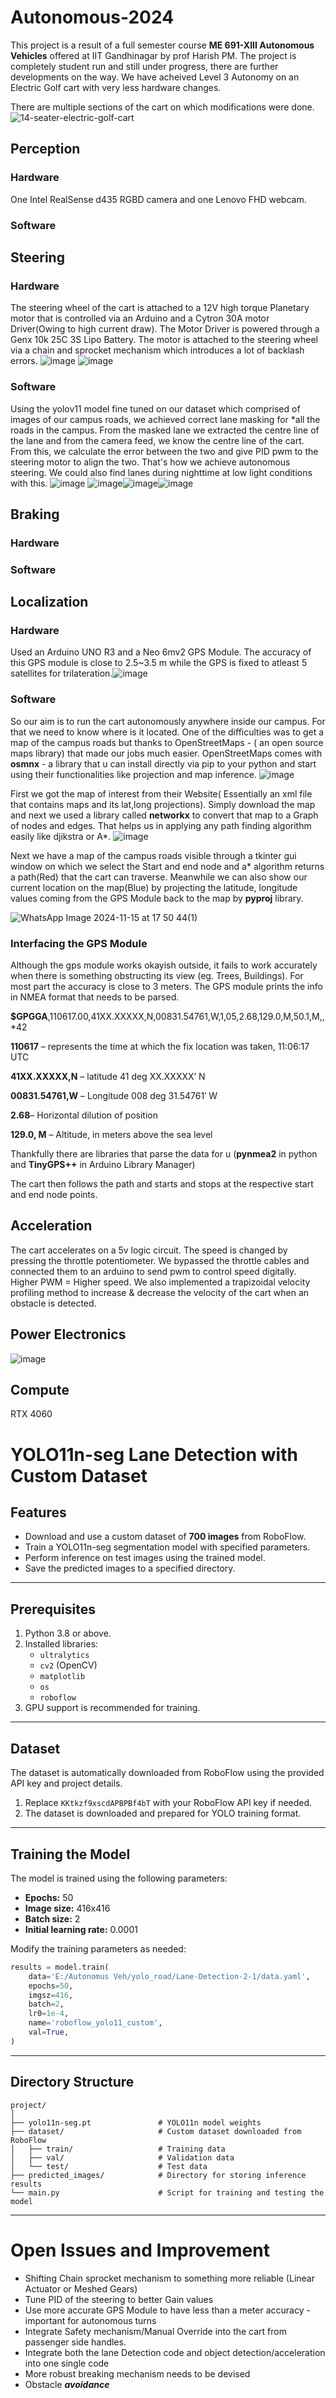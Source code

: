 
# Autonomous-2024
This project is a result of a full semester course **ME 691-XIII Autonomous Vehicles** offered at IIT Gandhinagar by prof Harish PM. The project is completely student run and still under progress, there are further developments on the way. We have acheived Level 3 Autonomy on an Electric Golf cart with very less hardware changes.

There are multiple sections of the cart on which modifications were done. ![14-seater-electric-golf-cart](https://github.com/user-attachments/assets/39bc530b-ad84-4064-8a0a-6ae69f878818)

## Perception

### Hardware
One Intel RealSense d435 RGBD camera and one Lenovo FHD webcam.

### Software

## Steering

### Hardware
The steering wheel of the cart is attached to a 12V high torque Planetary motor that is controlled via an Arduino and a Cytron 30A motor Driver(Owing to high current draw). The Motor Driver is powered through a Genx 10k 25C 3S Lipo Battery. The motor is attached to the steering wheel via a chain and sprocket mechanism which introduces a lot of backlash errors.
![image](https://github.com/user-attachments/assets/823e722e-f74f-49ef-a425-b8ad93724349)
![image](https://github.com/user-attachments/assets/fdc8665f-5bf5-4186-9278-bc28cafdc0dd)

### Software
Using the yolov11 model fine tuned on our dataset which comprised of images of our campus roads, we achieved correct lane masking for *all the roads in the campus. From the masked lane we extracted the centre line of the lane and from the camera feed, we know the centre line of the cart. From this, we calculate the error between the two and give PID pwm to the steering motor to align the two. That's how we achieve autonomous steering. We could also find lanes during nighttime at low light conditions with this.  ![image](https://github.com/user-attachments/assets/43384238-b416-4606-9800-697b994d8421)
![image](https://github.com/user-attachments/assets/589f63b4-60e5-4805-9319-615ab07a5905)![image](https://github.com/user-attachments/assets/f240f17b-c9f2-4c80-80ce-5ccca941b410)![image](https://github.com/user-attachments/assets/c73e072d-7b10-4257-a3e7-455b14be568f)





## Braking
### Hardware
### Software
## Localization
### Hardware
Used an Arduino UNO R3 and a Neo 6mv2 GPS Module. The accuracy of this GPS module is close to 2.5~3.5 m while the GPS is fixed to atleast 5 satellites for trilateration.![image](https://github.com/user-attachments/assets/b914471f-1ac3-40b9-9c89-c2872a840783)

### Software
So our aim is to run the cart autonomously anywhere inside our campus. For that we need to know where is it located.
One of the difficulties was to get a map of the campus roads but thanks to OpenStreetMaps - ( an open source maps library) that made our jobs much easier. OpenStreetMaps comes with **osmnx** - a library that u can install directly via pip to your python and start using their functionalities like projection and map inference. ![image](https://github.com/user-attachments/assets/0b734ccb-e23b-4299-ae07-0e699680841a)


First we got the map of interest from their Website( Essentially an xml file that contains maps and its lat,long projections). Simply download the map and next we used a library called **networkx** to convert that map to a Graph of nodes and edges. That helps us in applying any path finding algorithm easily like djikstra or A*. ![image](https://github.com/user-attachments/assets/bddeb112-dd67-4628-8732-1265e47f4673)


Next we have a map of the campus roads visible through a tkinter gui window on which we select the Start and end node and a* algorithm returns a path(Red) that the cart can traverse. Meanwhile we can also show our current location on the map(Blue) by projecting the latitude, longitude values coming from the GPS Module back to the map by **pyproj** library. 

![WhatsApp Image 2024-11-15 at 17 50 44(1)](https://github.com/user-attachments/assets/8e77a232-152f-4668-973d-db460994d7e4)



### Interfacing the GPS Module

Although the gps module works okayish outside, it fails to work accurately when there is something obstructing its view (eg. Trees, Buildings). For most part the accuracy is close to 3 meters.
The GPS module prints the info in NMEA format that needs to be parsed. 

**$GPGGA**,110617.00,41XX.XXXXX,N,00831.54761,W,1,05,2.68,129.0,M,50.1,M,,*42

**110617** – represents the time at which the fix location was taken, 11:06:17 UTC

**41XX.XXXXX,N** – latitude 41 deg XX.XXXXX’ N

**00831.54761,W** – Longitude 008 deg 31.54761′ W

**2.68**– Horizontal dilution of position

**129.0, M** – Altitude, in meters above the sea level

Thankfully there are libraries that parse the data for u (**pynmea2** in python and **TinyGPS++** in Arduino Library Manager)

The cart then follows the path and starts and stops at the respective start and end node points.

## Acceleration

The cart accelerates on a 5v logic circuit. The speed is changed by pressing the throttle potentiometer. 
We bypassed the throttle cables and connected them to an arduino to send pwm to control speed digitally. Higher PWM = Higher speed.
We also implemented a trapizoidal velocity profiling method to increase & decrease the velocity of the cart when an obstacle is detected.



## Power Electronics
![image](https://github.com/user-attachments/assets/5f02721d-c644-43b5-9c12-58185abe1ccf)


## Compute
RTX 4060 


# YOLO11n-seg Lane Detection with Custom Dataset

## Features
- Download and use a custom dataset of **700 images** from RoboFlow.
- Train a YOLO11n-seg segmentation model with specified parameters.
- Perform inference on test images using the trained model.
- Save the predicted images to a specified directory.

---

## Prerequisites

1. Python 3.8 or above.
2. Installed libraries:
   - `ultralytics`
   - `cv2` (OpenCV)
   - `matplotlib`
   - `os`
   - `roboflow`
3. GPU support is recommended for training.

---

## Dataset

The dataset is automatically downloaded from RoboFlow using the provided API key and project details.

1. Replace `KKtkzf9xscdAPBPBf4bT` with your RoboFlow API key if needed.
2. The dataset is downloaded and prepared for YOLO training format.

---

## Training the Model

The model is trained using the following parameters:
- **Epochs:** 50
- **Image size:** 416x416
- **Batch size:** 2
- **Initial learning rate:** 0.0001

Modify the training parameters as needed:
```python
results = model.train(
    data='E:/Autonomus Veh/yolo_road/Lane-Detection-2-1/data.yaml',
    epochs=50,
    imgsz=416,
    batch=2,
    lr0=1e-4,
    name='roboflow_yolo11_custom',
    val=True,
)
```

---

## Directory Structure

```
project/
│
├── yolo11n-seg.pt               # YOLO11n model weights
├── dataset/                     # Custom dataset downloaded from RoboFlow
│   ├── train/                   # Training data
│   ├── val/                     # Validation data
│   └── test/                    # Test data
├── predicted_images/            # Directory for storing inference results
└── main.py                      # Script for training and testing the model
```

---

# Open Issues and Improvement

  - Shifting Chain sprocket mechanism to something more reliable (Linear Actuator or Meshed Gears)
  - Tune PID of the steering to better Gain values
  - Use more accurate GPS Module to have less than a meter accuracy - important for autonomous turns
  - Integrate Safety mechanism/Manual Override into the cart from passenger side handles.
  - Integrate both the lane Detection code and object detection/acceleration into one single code
  - More robust breaking mechanism needs to be devised
  - Obstacle ***avoidance***
    


